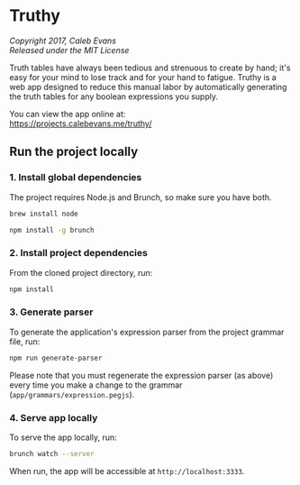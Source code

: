 # Truthy

*Copyright 2017, Caleb Evans*  
*Released under the MIT License*

Truth tables have always been tedious and strenuous to create by hand; it's easy
for your mind to lose track and for your hand to fatigue. Truthy is a web app
designed to reduce this manual labor by automatically generating the truth
tables for any boolean expressions you supply.

You can view the app online at:  
https://projects.calebevans.me/truthy/

## Run the project locally

### 1. Install global dependencies

The project requires Node.js and Brunch, so make sure you have both.

```bash
brew install node
```

```bash
npm install -g brunch
```

### 2. Install project dependencies

From the cloned project directory, run:

```bash
npm install
```

### 3. Generate parser

To generate the application's expression parser from the project grammar file,
run:

```bash
npm run generate-parser
```

Please note that you must regenerate the expression parser (as above) every time
you make a change to the grammar (`app/grammars/expression.pegjs`).

### 4. Serve app locally

To serve the app locally, run:

```bash
brunch watch --server
```

When run, the app will be accessible at `http://localhost:3333`.
